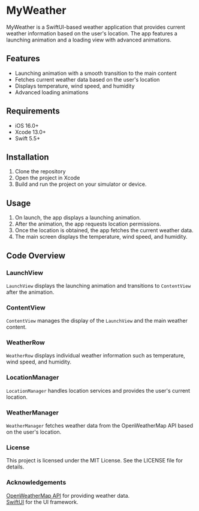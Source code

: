# MyWeather

MyWeather is a SwiftUI-based weather application that provides current weather information based on the user's location. The app features a launching animation and a loading view with advanced animations.

## Features

- Launching animation with a smooth transition to the main content
- Fetches current weather data based on the user's location
- Displays temperature, wind speed, and humidity
- Advanced loading animations

## Requirements

- iOS 16.0+
- Xcode 13.0+
- Swift 5.5+

## Installation

1. Clone the repository
2. Open the project in Xcode
3. Build and run the project on your simulator or device.

## Usage

1. On launch, the app displays a launching animation.
2. After the animation, the app requests location permissions.
3. Once the location is obtained, the app fetches the current weather data.
4. The main screen displays the temperature, wind speed, and humidity.

## Code Overview

### LaunchView

`LaunchView` displays the launching animation and transitions to `ContentView` after the animation.

### ContentView
`ContentView` manages the display of the `LaunchView` and the main weather content.

### WeatherRow
`WeatherRow` displays individual weather information such as temperature, wind speed, and humidity.

### LocationManager
`LocationManager` handles location services and provides the user's current location.

### WeatherManager
`WeatherManager` fetches weather data from the OpenWeatherMap API based on the user's location.

### License
This project is licensed under the MIT License. See the LICENSE file for details.

### Acknowledgements
[OpenWeatherMap API](https://openweathermap.org/api) for providing weather data.  
[SwiftUI](https://developer.apple.com/xcode/swiftui/) for the UI framework.


